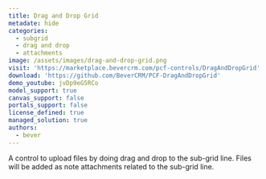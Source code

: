 ```yaml
---
title: Drag and Drop Grid
metadate: hide
categories:
  - subgrid
  - drag and drop
  - attachments
image: /assets/images/drag-and-drop-grid.png
visit: 'https://marketplace.bevercrm.com/pcf-controls/DragAndDropGrid'
download: 'https://github.com/BeverCRM/PCF-DragAndDropGrid'
demo_youtube: jvDp9eG5RCo
model_support: true
canvas_support: false
portals_support: false
license_defined: true
managed_solution: true
authors:
  - bever
---
```

A control to upload files by doing drag and drop to the sub-grid line. Files will be added as note attachments related to the sub-grid line.
